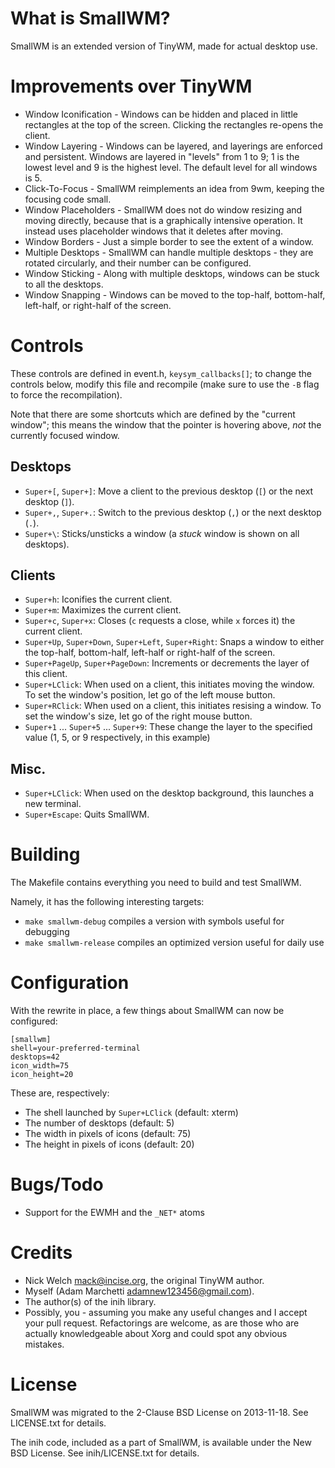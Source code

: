 What is SmallWM?
================
SmallWM is an extended version of TinyWM, made for actual desktop use.

Improvements over TinyWM
========================
- Window Iconification - Windows can be hidden and placed in little rectangles at the top of the screen. Clicking the rectangles re-opens the client.
- Window Layering - Windows can be layered, and layerings are enforced and persistent. Windows are layered in "levels" from 1 to 9; 1 is the lowest level and 9 is the highest level. The default level for all windows is 5.
- Click-To-Focus - SmallWM reimplements an idea from 9wm, keeping the focusing code small.
- Window Placeholders - SmallWM does not do window resizing and moving directly, because that is a graphically intensive operation. It instead uses placeholder windows that it deletes after moving.
- Window Borders - Just a simple border to see the extent of a window.
- Multiple Desktops - SmallWM can handle multiple desktops - they are rotated circularly, and their number can be configured.
- Window Sticking - Along with multiple desktops, windows can be stuck to all the desktops.
- Window Snapping - Windows can be moved to the top-half, bottom-half, left-half, or right-half of the screen.

Controls
========

These controls are defined in event.h, `keysym_callbacks[]`; to change the controls below, modify this file and recompile (make sure to use the `-B` flag to force the recompilation).

Note that there are some shortcuts which are defined by the "current window"; this means the window that the pointer is hovering above, _not_ the currently focused window.

## Desktops ##

- `Super+[`, `Super+]`: Move a client to the previous desktop (`[`) or the next desktop (`]`).
- `Super+,`, `Super+.`: Switch to the previous desktop (`,`) or the next desktop (`.`).
- `Super+\`: Sticks/unsticks a window (a _stuck_ window is shown on all desktops).

## Clients ##

- `Super+h`: Iconifies the current client.
- `Super+m`: Maximizes the current client.
- `Super+c`, `Super+x`: Closes (`c` requests a close, while `x` forces it) the current client.
- `Super+Up`, `Super+Down`, `Super+Left`, `Super+Right`: Snaps a window to either the top-half, bottom-half, left-half or right-half of the screen.
- `Super+PageUp`, `Super+PageDown`: Increments or decrements the layer of this client.
- `Super+LClick`: When used on a client, this initiates moving the window. To set the window's position, let go of the left mouse button.
- `Super+RClick`: When used on a client, this initiates resising a window. To set the window's size, let go of the right mouse button.
- `Super+1` ... `Super+5` ... `Super+9`: These change the layer to the specified value (1, 5, or 9 respectively, in this example)

## Misc. ##

- `Super+LClick`: When used on the desktop background, this launches a new terminal.
- `Super+Escape`: Quits SmallWM.

Building
========
The Makefile contains everything you need to build and test SmallWM.

Namely, it has the following interesting targets:
 - `make smallwm-debug` compiles a version with symbols useful for debugging
 - `make smallwm-release` compiles an optimized version useful for daily use

Configuration
=============
With the rewrite in place, a few things about SmallWM can now be configured:

    [smallwm]
    shell=your-preferred-terminal
    desktops=42
    icon_width=75
    icon_height=20

These are, respectively:

 - The shell launched by `Super+LClick` (default: xterm)
 - The number of desktops (default: 5)
 - The width in pixels of icons (default: 75)
 - The height in pixels of icons (default: 20)

Bugs/Todo
=========
- Support for the EWMH and the `_NET*` atoms

Credits
=======
- Nick Welch <mack@incise.org>, the original TinyWM author.
- Myself (Adam Marchetti <adamnew123456@gmail.com>).
- The author(s) of the inih library.
- Possibly, you - assuming you make any useful changes and I accept your pull request. Refactorings are welcome, as are those who are actually knowledgeable about Xorg and could spot any obvious mistakes.

License
=======
SmallWM was migrated to the 2-Clause BSD License on 2013-11-18. See LICENSE.txt for details.

The inih code, included as a part of SmallWM, is available under the New BSD License. See inih/LICENSE.txt for details.

